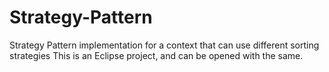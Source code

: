 # Strategy-Pattern
Strategy Pattern implementation for a context that can use different sorting strategies
This is an Eclipse project, and can be opened with the same.

